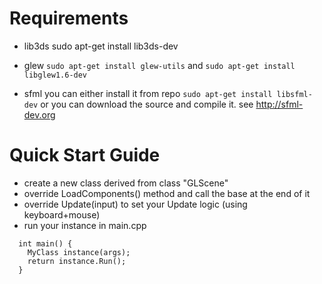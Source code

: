 Requirements
============

- lib3ds
sudo apt-get install lib3ds-dev

- glew `sudo apt-get install glew-utils` and `sudo apt-get install libglew1.6-dev`

- sfml
you can either install it from repo `sudo apt-get install libsfml-dev` or you can download the source and compile it. see http://sfml-dev.org


Quick Start Guide
=================
- create a new class derived from class "GLScene"
- override LoadComponents() method and call the base at the end of it
- override Update(input) to set your Update logic (using keyboard+mouse)
- run your instance in main.cpp


```
  int main() {
    MyClass instance(args);
    return instance.Run();
  }
```
